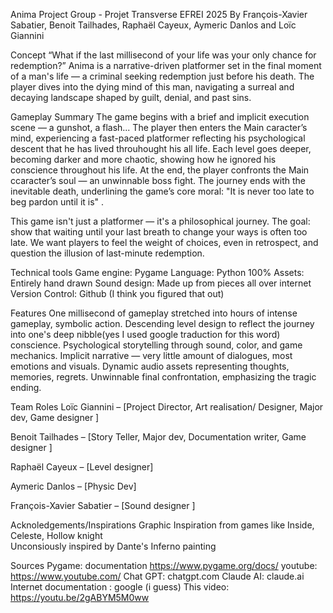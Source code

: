 Anima
Project Group - Projet Transverse EFREI 2025
By François-Xavier Sabatier, Benoit Tailhades, Raphaël Cayeux, Aymeric Danlos and Loïc Giannini

 Concept
“What if the last millisecond of your life was your only chance for redemption?”
Anima is a narrative-driven platformer set in the final moment of a man's life — a criminal seeking redemption just before his death. The player dives into the dying mind of this man, navigating a surreal and decaying landscape shaped by guilt, denial, and past sins.

Gameplay Summary
The game begins with a brief and implicit execution scene — a gunshot, a flash...
The player then enters the Main caracter’s mind, experiencing a fast-paced platformer reflecting his psychological descent that he has lived throuhought his all life.
Each level goes deeper, becoming darker and more chaotic, showing how he ignored his conscience throughout his life.
At the end, the player confronts the Main ccaracter’s soul — an unwinnable boss fight.
The journey ends with the inevitable death, underlining the game’s core moral: "It is never too late to beg pardon until it is" .

This game isn't just a platformer — it's a philosophical journey. The goal: show that waiting until your last breath to change your ways is often too late. We want players to feel the weight of choices, even in retrospect, and question the illusion of last-minute redemption.

Technical tools
Game engine: Pygame 
Language: Python 100%
Assets: Entirely hand drawn 
Sound design: Made up from pieces all over internet
Version Control: Github (I think you figured that out)

 Features
 One millisecond of gameplay stretched into hours of intense gameplay, symbolic action.
 Descending level design to reflect the journey into one's deep nibble(yes I used google traduction for this word) conscience.
 Psychological storytelling through sound, color, and game mechanics.
 Implicit narrative — very little amount of dialogues, most emotions and visuals.
 Dynamic audio assets representing thoughts, memories, regrets.
 Unwinnable final confrontation, emphasizing the tragic ending.

Team Roles
Loïc Giannini – [Project Director, Art realisation/ Designer, Major dev, Game designer ]

Benoit Tailhades – [Story Teller, Major dev, Documentation writer, Game designer ]

Raphaël Cayeux – [Level designer]

Aymeric Danlos – [Physic Dev]

François-Xavier Sabatier – [Sound designer ]

Acknoledgements/Inspirations
Graphic Inspiration from games like Inside, Celeste, Hollow knight  
Unconsiously inspired by Dante's Inferno painting 

Sources
Pygame: documentation https://www.pygame.org/docs/
youtube: https://www.youtube.com/
Chat GPT: chatgpt.com
Claude AI: claude.ai 
Internet documentation : google (i guess) 
This video: https://youtu.be/2gABYM5M0ww

